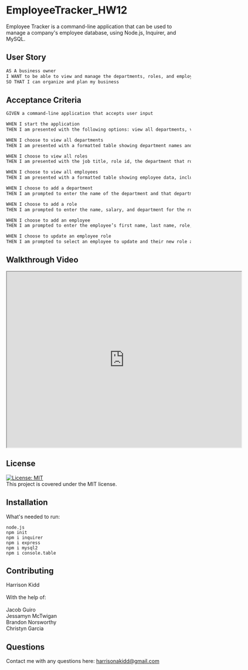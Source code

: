 # EmployeeTracker_HW12
Employee Tracker is a command-line application that can be used to manage a company's employee database, using Node.js, Inquirer, and MySQL.

## User Story

```md
AS A business owner
I WANT to be able to view and manage the departments, roles, and employees in my company
SO THAT I can organize and plan my business
```

## Acceptance Criteria

```md
GIVEN a command-line application that accepts user input

WHEN I start the application
THEN I am presented with the following options: view all departments, view all roles, view all employees, add a department, add a role, add an employee, and update an employee role

WHEN I choose to view all departments
THEN I am presented with a formatted table showing department names and department ids

WHEN I choose to view all roles
THEN I am presented with the job title, role id, the department that role belongs to, and the salary for that role

WHEN I choose to view all employees
THEN I am presented with a formatted table showing employee data, including employee ids, first names, last names, job titles, departments, salaries, and managers that the employees report to

WHEN I choose to add a department
THEN I am prompted to enter the name of the department and that department is added to the database

WHEN I choose to add a role
THEN I am prompted to enter the name, salary, and department for the role and that role is added to the database

WHEN I choose to add an employee
THEN I am prompted to enter the employee’s first name, last name, role, and manager, and that employee is added to the database

WHEN I choose to update an employee role
THEN I am prompted to select an employee to update and their new role and this information is updated in the database 
```

## Walkthrough Video
<iframe src="https://drive.google.com/file/d/1bBy8VxH2C_ZCyk6Khzc-tYxl4erZ5EFt/preview" width="640" height="480"></iframe>
<br>

## License
[![License: MIT](https://img.shields.io/badge/License-MIT-yellow.svg)](https://opensource.org/licenses/MIT) <br>
This project is covered under the MIT license.

## Installation
What's needed to run:
```
node.js
npm init
npm i inquirer
npm i express
npm i mysql2
npm i console.table
```

## Contributing
Harrison Kidd<br>
<br>
With the help of:<br>
<br>
Jacob Guiro<br>
Jessamyn McTwigan<br>
Brandon Norsworthy<br>
Christyn Garcia<br>

## Questions
Contact me with any questions here: [harrisonakidd@gmail.com](mailto:harrisonakidd@gmail.com)
